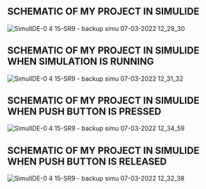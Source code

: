 ##  SCHEMATIC  OF MY PROJECT IN SIMULIDE

![SimulIDE-0 4 15-SR9  -  _backup simu_ 07-03-2022 12_28_30](https://user-images.githubusercontent.com/98839429/157068924-0212f28a-1135-40b0-8049-8e0a9a842d7f.png)

## SCHEMATIC  OF MY PROJECT IN SIMULIDE WHEN SIMULATION IS RUNNING

![SimulIDE-0 4 15-SR9  -  _backup simu_ 07-03-2022 12_31_32](https://user-images.githubusercontent.com/98839429/157069700-19332531-895c-4547-8dbf-ffb0d4ce0ead.png)

## SCHEMATIC  OF MY PROJECT IN SIMULIDE WHEN PUSH BUTTON IS PRESSED

![SimulIDE-0 4 15-SR9  -  _backup simu_ 07-03-2022 12_34_59](https://user-images.githubusercontent.com/98839429/157070480-160a5272-1e50-48a4-bc9a-32c85fe976b3.png)

## SCHEMATIC  OF MY PROJECT IN SIMULIDE WHEN PUSH BUTTON IS RELEASED

![SimulIDE-0 4 15-SR9  -  _backup simu_ 07-03-2022 12_32_38](https://user-images.githubusercontent.com/98839429/157069700-19332531-895c-4547-8dbf-ffb0d4ce0ead.png)





